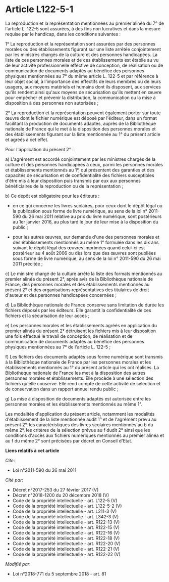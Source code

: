 # Article L122-5-1

La reproduction et la représentation mentionnées au premier alinéa du 7° de l'article L. 122-5 sont assurées, à des fins non
lucratives et dans la mesure requise par le handicap, dans les conditions suivantes :

1° La reproduction et la représentation sont assurées par des personnes morales ou des établissements figurant sur une liste
arrêtée conjointement par les ministres chargés de la culture et des personnes handicapées. La liste de ces personnes morales
et de ces établissements est établie au vu de leur activité professionnelle effective de conception, de réalisation ou de
communication de documents adaptés au bénéfice des personnes physiques mentionnées au 7° du même article L. 122-5 et par
référence à leur objet social, à l'importance des effectifs de leurs membres ou de leurs usagers, aux moyens matériels et
humains dont ils disposent, aux services qu'ils rendent ainsi qu'aux moyens de sécurisation qu'ils mettent en œuvre pour
empêcher et prévenir la distribution, la communication ou la mise à disposition à des personnes non autorisées ;

2° La reproduction et la représentation peuvent également porter sur toute œuvre dont le fichier numérique est déposé par
l'éditeur, dans un format facilitant la production de documents adaptés, auprès de la Bibliothèque nationale de France qui le
met à la disposition des personnes morales et des établissements figurant sur la liste mentionnée au 1° du présent article et
agréés à cet effet.

Pour l'application du présent 2° :

a) L'agrément est accordé conjointement par les ministres chargés de la culture et des personnes handicapées à ceux, parmi
les personnes morales et établissements mentionnés au 1°, qui présentent des garanties et des capacités de sécurisation et de
confidentialité des fichiers susceptibles d'être mis à leur disposition puis transmis par eux aux personnes bénéficiaires de
la reproduction ou de la représentation ;

b) Ce dépôt est obligatoire pour les éditeurs :

- en ce qui concerne les livres scolaires, pour ceux dont le dépôt légal ou la publication sous forme de livre numérique, au
sens de la loi n° 2011-590 du 26 mai 2011 relative au prix du livre numérique, sont postérieurs au 1er janvier 2016, au plus
tard le jour de leur mise à la disposition du public ;

- pour les autres œuvres, sur demande d'une des personnes morales et des établissements mentionnés au même 1° formulée dans
les dix ans suivant le dépôt légal des œuvres imprimées quand celui-ci est postérieur au 4 août 2006 ou dès lors que des
œuvres sont publiées sous forme de livre numérique, au sens de la loi n° 2011-590 du 26 mai 2011 précitée ;

c) Le ministre chargé de la culture arrête la liste des formats mentionnés au premier alinéa du présent 2°, après avis de la
Bibliothèque nationale de France, des personnes morales et des établissements mentionnés au présent 2° et des organisations
représentatives des titulaires de droit d'auteur et des personnes handicapées concernées ;

d) La Bibliothèque nationale de France conserve sans limitation de durée les fichiers déposés par les éditeurs. Elle garantit
la confidentialité de ces fichiers et la sécurisation de leur accès ;

e) Les personnes morales et les établissements agréés en application du premier alinéa du présent 2° détruisent les fichiers
mis à leur disposition une fois effectué le travail de conception, de réalisation et de communication de documents adaptés au
bénéfice des personnes physiques mentionnées au 7° de l'article L. 122-5 ;

f) Les fichiers des documents adaptés sous forme numérique sont transmis à la Bibliothèque nationale de France par les
personnes morales et les établissements mentionnés au 1° du présent article qui les ont réalisés. La Bibliothèque nationale
de France les met à la disposition des autres personnes morales et établissements. Elle procède à une sélection des fichiers
qu'elle conserve. Elle rend compte de cette activité de sélection et de conservation dans un rapport annuel rendu public ;

g) La mise à disposition de documents adaptés est autorisée entre les personnes morales et les établissements mentionnés au
même 1°.

Les modalités d'application du présent article, notamment les modalités d'établissement de la liste mentionnée audit 1° et de
l'agrément prévu au présent 2°, les caractéristiques des livres scolaires mentionnés au b du même 2°, les critères de la
sélection prévue au f dudit 2° ainsi que les conditions d'accès aux fichiers numériques mentionnés au premier alinéa et au f
du même 2° sont précisées par décret en Conseil d'Etat.

**Liens relatifs à cet article**

_Cite_:

  - Loi n°2011-590 du 26 mai 2011

_Cité par_:

  - Décret n°2017-253 du 27 février 2017 (V)
  - Décret n°2018-1200 du 20 décembre 2018 (V)
  - Code de la propriété intellectuelle - art. L122-5 (V)
  - Code de la propriété intellectuelle - art. L122-5-2 (V)
  - Code de la propriété intellectuelle - art. L211-3 (V)
  - Code de la propriété intellectuelle - art. L342-3 (V)
  - Code de la propriété intellectuelle - art. R122-13 (V)
  - Code de la propriété intellectuelle - art. R122-15 (V)
  - Code de la propriété intellectuelle - art. R122-16 (V)
  - Code de la propriété intellectuelle - art. R122-18 (V)
  - Code de la propriété intellectuelle - art. R122-20 (V)
  - Code de la propriété intellectuelle - art. R122-21 (V)
  - Code de la propriété intellectuelle - art. R122-22 (V)

_Modifié par_:

  - Loi n°2018-771 du 5 septembre 2018 - art. 81
